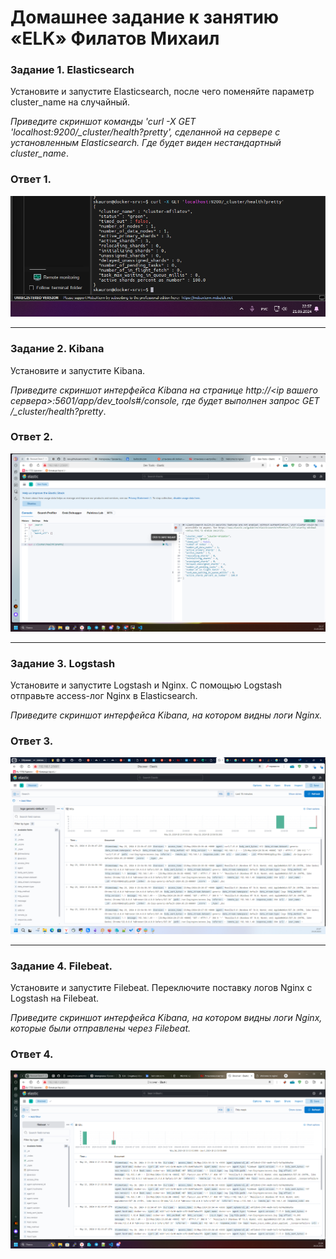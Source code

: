 # Домашнее задание к занятию «ELK» Филатов Михаил

### Задание 1. Elasticsearch 

Установите и запустите Elasticsearch, после чего поменяйте параметр cluster_name на случайный. 

*Приведите скриншот команды 'curl -X GET 'localhost:9200/_cluster/health?pretty', сделанной на сервере с установленным Elasticsearch. Где будет виден нестандартный cluster_name*.



### Ответ 1.

![skrin](https://github.com/MikhailFilatovv/git_hw/blob/main/img/elk_skrn1.png)

---

### Задание 2. Kibana

Установите и запустите Kibana.

*Приведите скриншот интерфейса Kibana на странице http://<ip вашего сервера>:5601/app/dev_tools#/console, где будет выполнен запрос GET /_cluster/health?pretty*.



### Ответ 2.

![skrin](https://github.com/MikhailFilatovv/git_hw/blob/main/img/elk_skrn2.png)

---

### Задание 3. Logstash

Установите и запустите Logstash и Nginx. С помощью Logstash отправьте access-лог Nginx в Elasticsearch. 

*Приведите скриншот интерфейса Kibana, на котором видны логи Nginx.*

### Ответ 3.

![skrin](https://github.com/MikhailFilatovv/git_hw/blob/main/img/elk_skrn3.png)

---

### Задание 4. Filebeat. 

Установите и запустите Filebeat. Переключите поставку логов Nginx с Logstash на Filebeat. 

*Приведите скриншот интерфейса Kibana, на котором видны логи Nginx, которые были отправлены через Filebeat.*

### Ответ 4.

![skrin](https://github.com/MikhailFilatovv/git_hw/blob/main/img/elk_skrn4.png)